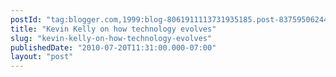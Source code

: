 ```yaml
---
postId: "tag:blogger.com,1999:blog-8061911113731935185.post-8375950624417166127"
title: "Kevin Kelly on how technology evolves"
slug: "kevin-kelly-on-how-technology-evolves"
publishedDate: "2010-07-20T11:31:00.000-07:00"
layout: "post"
---
```





